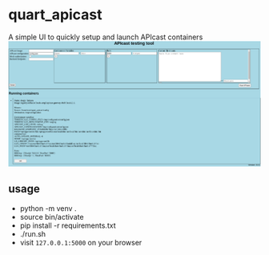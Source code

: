 # quart_apicast
A simple UI to quickly setup and launch APIcast containers
![Quart APIcast](assets/images/quart_apicast.png)
## usage
* python -m venv .
* source bin/activate
* pip install -r requirements.txt
* ./run.sh
* visit `127.0.0.1:5000` on your browser